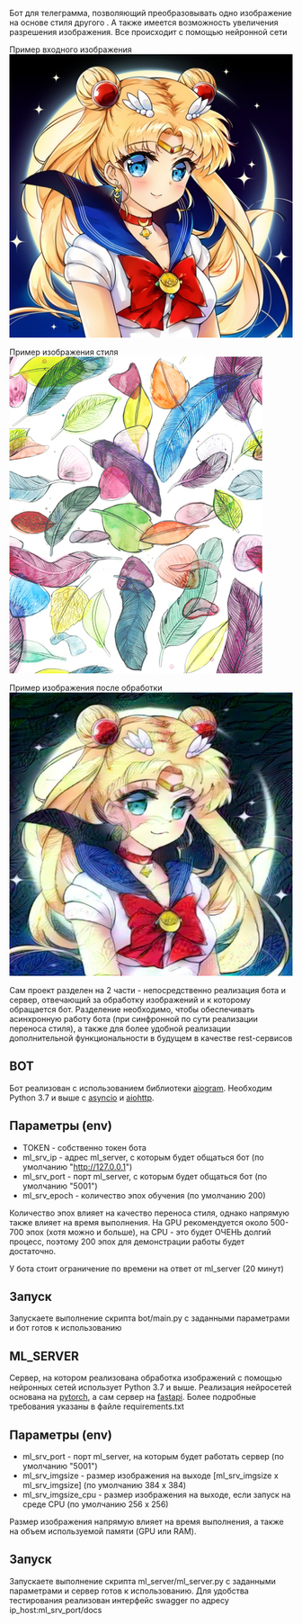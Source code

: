 Бот для телеграмма, позволяющий преобразовывать одно изображение на основе стиля другого .
А также имеется возможность увеличения разрешения изображения. Все происходит с помощью нейронной сети

Пример входного изображения
<img src="https://github.com/romegor/ml_tg_bot/blob/main/img/in1.jpg">

Пример изображения стиля
<img src="https://github.com/romegor/ml_tg_bot/blob/main/img/style.jpg">

Пример изображения после обработки
<img src="https://github.com/romegor/ml_tg_bot/blob/main/img/out1.jpg">


Сам проект разделен на 2 части - непосредственно реализация бота и сервер, отвечающий за обработку изображений и к которому обращается бот. Разделение необходимо, чтобы обеспечивать асинхронную работу бота (при синфронной по сути реализации переноса стиля), а также для более удобной реализации дополнительной функциональности в будущем в качестве rest-сервисов

## BOT

Бот реализован с использованием библиотеки <a href="https://github.com/aiogram/aiogram"> aiogram</a>. 
Необходим Python 3.7 и выше с [asyncio](https://docs.python.org/3/library/asyncio.html) и [aiohttp](https://github.com/aio-libs/aiohttp).

## Параметры (env)
* TOKEN - собственно токен бота
* ml_srv_ip - адрес ml_server, с которым будет общаться бот (по умолчанию "http://127.0.0.1")
* ml_srv_port - порт ml_server, с которым будет общаться бот (по умолчанию "5001")
* ml_srv_epoch - количество эпох обучения (по умолчанию 200)

Количество эпох влияет на качество переноса стиля, однако напрямую также влияет на время выполнения.
На GPU рекомендуется около 500-700 эпох (хотя можно и больше), на CPU - это будет ОЧЕНЬ долгий процесс, поэтому 200 эпох для демонстрации работы будет достаточно.

У бота стоит ограничение по времени на ответ от ml_server (20 минут)

## Запуск

Запускаете выполнение скрипта bot/main.py с заданными параметрами и бот готов к использованию


## ML_SERVER

Сервер, на котором реализована обработка изображений с помощью нейронных сетей использует Python 3.7 и выше. Реализация нейросетей основана на [pytorch](https://github.com/pytorch/pytorch), а сам сервер на [fastapi](https://github.com/tiangolo/fastapi). Более подробные требования указаны в файле requirements.txt

## Параметры (env)
* ml_srv_port - порт ml_server, на которым будет работать сервер (по умолчанию "5001")
* ml_srv_imgsize - размер изображения на выходе [ml_srv_imgsize x ml_srv_imgsize] (по умолчанию 384 x 384)
* ml_srv_imgsize_cpu - размер изображения на выходе, если запуск на среде CPU (по умолчанию 256 x 256)

Размер изображения напрямую влияет на время выполнения, а также на объем используемой памяти (GPU или RAM).

## Запуск

Запускаете выполнение скрипта ml_server/ml_server.py с заданными параметрами и сервер готов к использованию.
Для удобства тестирования реализован интерфейс swagger по адресу ip_host:ml_srv_port/docs

